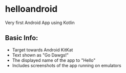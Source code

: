# helloandroid
Very first Android App using Kotlin

## Basic Info:
- Target towards Android KitKat
- Text shown as "Go Dawgs!"
- The displayed name of the app to "Hello"
- Includes screenshots of the app running on emulators
